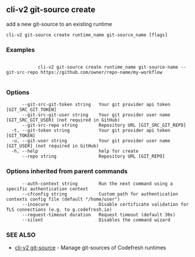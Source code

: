 ## cli-v2 git-source create

add a new git-source to an existing runtime

```
cli-v2 git-source create runtime_name git-source_name [flags]
```

### Examples

```

            cli-v2 git-source create runtime_name git-source-name --git-src-repo https://github.com/owner/repo-name/my-workflow
        
```

### Options

```
      --git-src-git-token string   Your git provider api token [GIT_SRC_GIT_TOKEN]
      --git-src-git-user string    Your git provider user name [GIT_SRC_GIT_USER] (not required in GitHub)
      --git-src-repo string        Repository URL [GIT_SRC_GIT_REPO]
  -t, --git-token string           Your git provider api token [GIT_TOKEN]
  -u, --git-user string            Your git provider user name [GIT_USER] (not required in GitHub)
  -h, --help                       help for create
      --repo string                Repository URL [GIT_REPO]
```

### Options inherited from parent commands

```
      --auth-context string        Run the next command using a specific authentication context
      --cfconfig string            Custom path for authentication contexts config file (default "/home/user")
      --insecure                   Disable certificate validation for TLS connections (e.g. to g.codefresh.io)
      --request-timeout duration   Request timeout (default 30s)
      --silent                     Disables the command wizard
```

### SEE ALSO

* [cli-v2 git-source](cli-v2_git-source.md)	 - Manage git-sources of Codefresh runtimes

